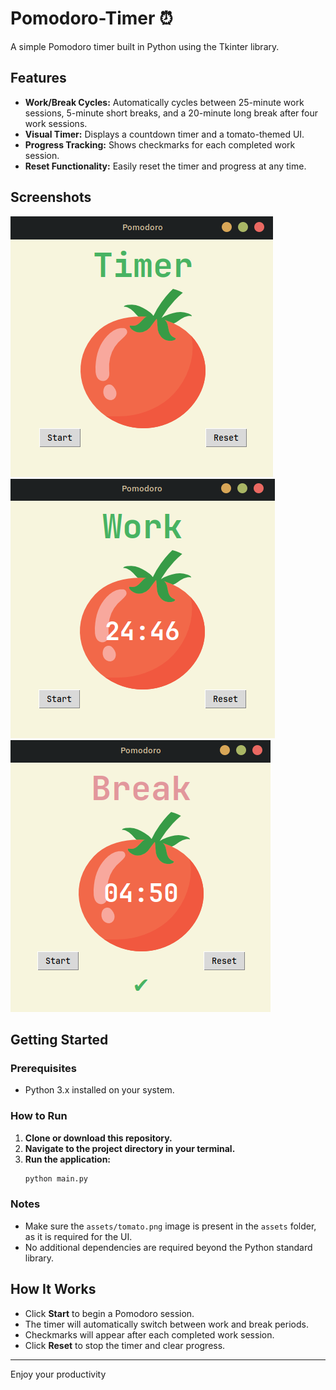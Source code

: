 # Pomodoro-Timer ⏰

A simple Pomodoro timer built in Python using the Tkinter library.

## Features

- **Work/Break Cycles:** Automatically cycles between 25-minute work sessions, 5-minute short breaks, and a 20-minute long break after four work sessions.
- **Visual Timer:** Displays a countdown timer and a tomato-themed UI.
- **Progress Tracking:** Shows checkmarks for each completed work session.
- **Reset Functionality:** Easily reset the timer and progress at any time.

## Screenshots

![Main Screen](images/main_screen.png)
![Work timer](images/work_timer.png)
![Break timer](images/break_timer.png)

## Getting Started

### Prerequisites

- Python 3.x installed on your system.

### How to Run

1. **Clone or download this repository.**
2. **Navigate to the project directory in your terminal.**
3. **Run the application:**
    ```sh
    python main.py
    ```

### Notes

- Make sure the `assets/tomato.png` image is present in the `assets` folder, as it is required for the UI.
- No additional dependencies are required beyond the Python standard library.

## How It Works

- Click **Start** to begin a Pomodoro session.
- The timer will automatically switch between work and break periods.
- Checkmarks will appear after each completed work session.
- Click **Reset** to stop the timer and clear progress.

---

Enjoy your productivity